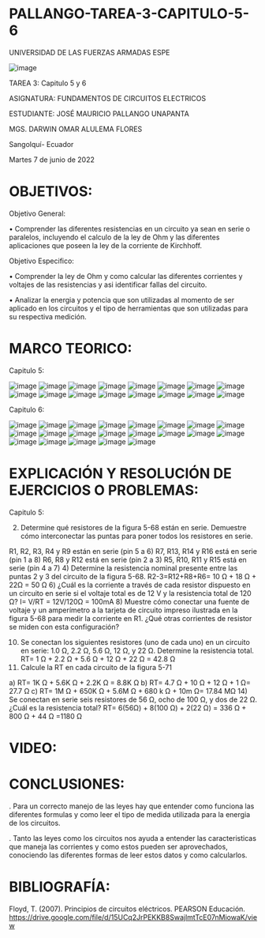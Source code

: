 # PALLANGO-TAREA-3-CAPITULO-5-6

UNIVERSIDAD DE LAS FUERZAS ARMADAS ESPE



![image](https://user-images.githubusercontent.com/105695077/169195292-caeb0d12-8f66-4f08-bb58-2efffc44ccf5.png)




TAREA 3: Capitulo 5 y 6 



ASIGNATURA: FUNDAMENTOS DE CIRCUITOS ELECTRICOS

ESTUDIANTE: JOSÉ MAURICIO PALLANGO UNAPANTA

MGS. DARWIN OMAR ALULEMA FLORES

Sangolquí- Ecuador

Martes 7 de junio de 2022

# OBJETIVOS:

Objetivo General:

• Comprender las diferentes resistencias en un circuito ya sean en serie o paralelos, incluyendo el calculo de la ley de Ohm y las diferentes aplicaciones que poseen la ley de la corriente de Kirchhoff.

Objetivo Especifico:

• Comprender la ley de Ohm y como calcular las diferentes corrientes y voltajes de las resistencias y asi identificar fallas del circuito.

• Analizar la energia y potencia que son utilizadas al momento de ser aplicado en los circuitos y el tipo de herramientas que son utilizadas para su respectiva medición.

# MARCO TEORICO:

Capitulo 5:

![image](https://user-images.githubusercontent.com/105695077/172408754-0f65e106-989a-4891-a537-15afd5077380.png)
![image](https://user-images.githubusercontent.com/105695077/172408883-d6163aa6-b86a-4c67-a2e0-30859fc77ce9.png)
![image](https://user-images.githubusercontent.com/105695077/172408969-fe5e44b9-bdea-4719-952a-25bfd15c3be2.png)
![image](https://user-images.githubusercontent.com/105695077/172409068-8244c68d-f5e9-472d-abf2-fb36c35c94bb.png)
![image](https://user-images.githubusercontent.com/105695077/172409178-5815d939-83c4-4aa0-a128-943ba69fb1ee.png)
![image](https://user-images.githubusercontent.com/105695077/172409234-312424c4-49ec-4705-8be8-3e6fcd9b358a.png)
![image](https://user-images.githubusercontent.com/105695077/172409303-12a5ef89-dc60-4e6c-bad5-fafdf74e48f6.png)
![image](https://user-images.githubusercontent.com/105695077/172409376-ca9b5f8c-f696-432e-b72e-cc778ce9ae3d.png)
![image](https://user-images.githubusercontent.com/105695077/172409449-adefa182-1b29-4412-a1cc-3a95045735bf.png)
![image](https://user-images.githubusercontent.com/105695077/172409505-04dfd975-c5cc-48a0-95ed-d33a7125fa95.png)
![image](https://user-images.githubusercontent.com/105695077/172409560-f0ef4a2e-3c5c-4cb2-b516-d35a4c0adfc5.png)
![image](https://user-images.githubusercontent.com/105695077/172409621-5add14fb-c4b6-4d57-b188-c184355c49af.png)
![image](https://user-images.githubusercontent.com/105695077/172409703-95d6b2b4-4b04-4935-a5a5-29e891a4bcbf.png)
![image](https://user-images.githubusercontent.com/105695077/172409785-e0af480e-0d22-4ca5-9761-b23c33fdf5e4.png)
![image](https://user-images.githubusercontent.com/105695077/172409898-ea9310cd-2a13-4462-97c3-50c23b6e75e8.png)
![image](https://user-images.githubusercontent.com/105695077/172409976-e562da3a-7f01-4769-937d-5656e8ef7e4b.png)

Capitulo 6:

![image](https://user-images.githubusercontent.com/105695077/172324357-9362e0d8-c9db-40a6-a0b6-baa523df18c8.png)
![image](https://user-images.githubusercontent.com/105695077/172324501-2f2ab47d-bd47-4f3e-af13-a2ab69e278b8.png)
![image](https://user-images.githubusercontent.com/105695077/172324634-805951ca-46e6-4768-aaa4-c6a5826f63d4.png)
![image](https://user-images.githubusercontent.com/105695077/172324715-8efd551d-a5d7-4f17-97e0-90c33558808f.png)
![image](https://user-images.githubusercontent.com/105695077/172324807-8ba34a2e-cc0a-4b6c-985c-e2dcb58809ea.png)
![image](https://user-images.githubusercontent.com/105695077/172324862-c698bc5c-6842-452e-b5ce-8d0785fb5e80.png)
![image](https://user-images.githubusercontent.com/105695077/172324908-3ea931b1-3403-4c24-ac30-f23f307317db.png)
![image](https://user-images.githubusercontent.com/105695077/172324964-f814b8e2-b9e9-4161-b864-edceb15333af.png)
![image](https://user-images.githubusercontent.com/105695077/172325013-39f9192a-86d4-425a-baad-2c431c7a3d13.png)
![image](https://user-images.githubusercontent.com/105695077/172325064-361745a7-a503-4973-b1a6-903f2aa0fc20.png)
![image](https://user-images.githubusercontent.com/105695077/172325122-1dd0ca7c-ea07-4c3c-882b-dcb232ff5d6d.png)
![image](https://user-images.githubusercontent.com/105695077/172325424-3c8321ce-7584-463e-bb1e-cacc4da8c6c5.png)
![image](https://user-images.githubusercontent.com/105695077/172325468-cf517cd1-5307-4661-8d75-2785224d2f21.png)
![image](https://user-images.githubusercontent.com/105695077/172325525-30a5af0f-c0f2-42b4-99a6-938a0282dd41.png)
![image](https://user-images.githubusercontent.com/105695077/172325585-a0447cb8-d8c9-4e80-a329-074448ba4120.png)
![image](https://user-images.githubusercontent.com/105695077/172325634-2146095a-b9fc-431b-a2ad-c744809c16fc.png)
![image](https://user-images.githubusercontent.com/105695077/172325704-2b3fc8f6-2ad8-40ed-8285-4a78d1012852.png)
![image](https://user-images.githubusercontent.com/105695077/172325772-9e9e5e27-f19a-421a-a949-2e256a7e43b6.png)
![image](https://user-images.githubusercontent.com/105695077/172325829-07527781-35c9-46a1-8bcf-8ecddd7ee416.png)
![image](https://user-images.githubusercontent.com/105695077/172325905-28aeabcd-64ab-4d7d-85a5-46aadaf71d4d.png)
![image](https://user-images.githubusercontent.com/105695077/172325988-48a54244-9667-4354-9b4f-220bae32927b.png)

# EXPLICACIÓN Y RESOLUCIÓN DE EJERCICIOS O PROBLEMAS:

Capitulo 5:

2) Determine qué resistores de la figura 5-68 están en serie. Demuestre cómo interconectar las puntas para poner todos los resistores en serie.
 
R1, R2, R3, R4 y R9 están en serie (pin 5 a 6)
R7, R13, R14 y R16 está en serie (pin 1 a 8)
R6, R8 y R12 está en serie (pin 2 a 3)
R5, R10, R11 y R15 está en serie (pin 4 a 7) 
4) Determine la resistencia nominal presente entre las puntas 2 y 3 del circuito de la figura 5-68.
R2-3=R12+R8+R6= 10 Ω + 18 Ω + 22Ω = 50 Ω
6) ¿Cuál es la corriente a través de cada resistor dispuesto en un circuito en serie si el voltaje total es de 12 V y la resistencia total de 120 Ω?
I= V/RT = 12V/120Ω = 100mA
8) Muestre cómo conectar una fuente de voltaje y un amperímetro a la tarjeta de circuito impreso ilustrada en la figura 5-68 para medir la corriente en R1. ¿Qué otras corrientes de resistor se miden con esta configuración?
 
 
10) Se conectan los siguientes resistores (uno de cada uno) en un circuito en serie: 1.0 Ω, 2.2 Ω, 5.6 Ω, 12 Ω, y 22 Ω. Determine la resistencia total.
RT= 1 Ω + 2.2 Ω + 5.6 Ω + 12 Ω + 22 Ω = 42.8 Ω
12) Calcule la RT en cada circuito de la figura 5-71
 
a)	RT= 1K Ω + 5.6K Ω + 2.2K Ω = 8.8K Ω
b)	RT= 4.7 Ω + 10 Ω + 12 Ω + 1 Ω= 27.7 Ω
c)	RT= 1M Ω + 650K Ω + 5.6M Ω + 680 k Ω + 10m Ω= 17.84 MΩ
14) Se conectan en serie seis resistores de 56 Ω, ocho de 100 Ω, y dos de 22 Ω. ¿Cuál es la resistencia total?
RT= 6(56Ω) + 8(100 Ω) + 2(22 Ω) = 336 Ω + 800 Ω + 44 Ω =1180 Ω


# VIDEO:

# CONCLUSIONES:
. Para un correcto manejo de las leyes hay que entender como funciona las diferentes formulas y como leer el tipo de medida utilizada para la energia de los circuitos.

. Tanto las leyes como los circuitos nos ayuda a entender las caracteristicas que maneja las corrientes y como estos pueden ser aprovechados, conociendo las diferentes formas de leer estos datos y como calcularlos.

# BIBLIOGRAFÍA:

Floyd, T. (2007). Principios de circuitos eléctricos. PEARSON Educación. https://drive.google.com/file/d/15UCq2JrPEKKB8SwajlmtTcE07nMiowaK/view
